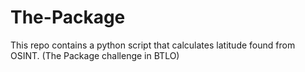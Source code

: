 # The-Package
This repo contains a python script that calculates latitude found from OSINT. (The Package challenge in BTLO) 
